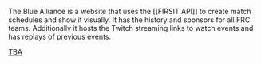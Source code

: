 The Blue Alliance is a website that uses the [[FIRSIT API]] to create match schedules and show it visually. It has the history and sponsors for all FRC teams. Additionally it hosts the Twitch streaming links to watch events and has replays of previous events.

[TBA](https://www.thebluealliance.com/) 
